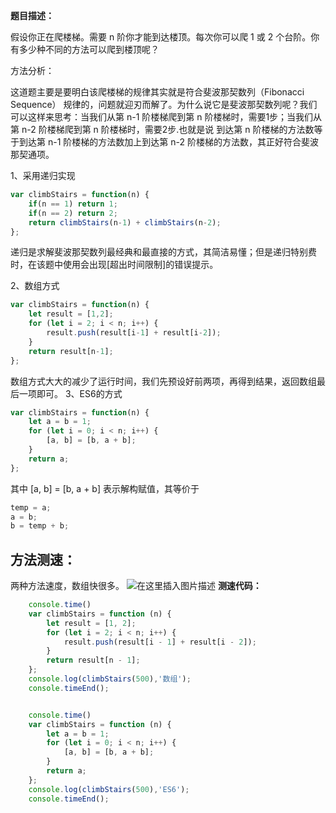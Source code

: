 **题目描述：**

假设你正在爬楼梯。需要 n 阶你才能到达楼顶。每次你可以爬 1 或 2 个台阶。你有多少种不同的方法可以爬到楼顶呢？

方法分析：

这道题主要是要明白该爬楼梯的规律其实就是符合斐波那契数列（Fibonacci Sequence） 规律的，问题就迎刃而解了。为什么说它是斐波那契数列呢？我们可以这样来思考：当我们从第 n-1 阶楼梯爬到第 n 阶楼梯时，需要1步；当我们从第 n-2 阶楼梯爬到第 n 阶楼梯时，需要2步.也就是说 到达第 n 阶楼梯的方法数等于到达第 n-1 阶楼梯的方法数加上到达第 n-2 阶楼梯的方法数，其正好符合斐波那契通项。

1、采用递归实现

```javascript
var climbStairs = function(n) {
    if(n == 1) return 1;
    if(n == 2) return 2;
    return climbStairs(n-1) + climbStairs(n-2);
};
```
递归是求解斐波那契数列最经典和最直接的方式，其简洁易懂；但是递归特别费时，在该题中使用会出现[超出时间限制]的错误提示。

2、数组方式

```javascript
var climbStairs = function(n) {
    let result = [1,2];
    for (let i = 2; i < n; i++) {
        result.push(result[i-1] + result[i-2]);
    }
    return result[n-1];
};
```
数组方式大大的减少了运行时间，我们先预设好前两项，再得到结果，返回数组最后一项即可。
3、ES6的方式

```javascript
var climbStairs = function(n) {
    let a = b = 1;
    for (let i = 0; i < n; i++) {
        [a, b] = [b, a + b];
    }
    return a;
};
```
其中 [a, b] = [b, a + b] 表示解构赋值，其等价于

```javascript
temp = a;
a = b;
b = temp + b;
```

## 方法测速：
两种方法速度，数组快很多。
![在这里插入图片描述](https://img-blog.csdnimg.cn/20210305010228176.png)
**测速代码：**
```javascript
    console.time()
    var climbStairs = function (n) {
        let result = [1, 2];
        for (let i = 2; i < n; i++) {
            result.push(result[i - 1] + result[i - 2]);
        }
        return result[n - 1];
    };
    console.log(climbStairs(500),'数组');
    console.timeEnd();


    console.time()
    var climbStairs = function (n) {
        let a = b = 1;
        for (let i = 0; i < n; i++) {
            [a, b] = [b, a + b];
        }
        return a;
    };
    console.log(climbStairs(500),'ES6');
    console.timeEnd();
```